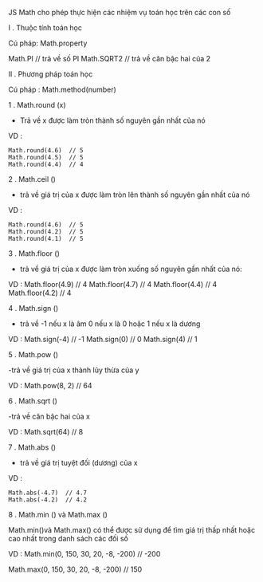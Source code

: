  JS Math cho phép  thực hiện các nhiệm vụ toán học trên các con số

I . Thuộc tính toán học

Cú pháp:  Math.property

Math.PI       // trả về số  PI
Math.SQRT2    // trả về căn bậc hai của 2

II . Phương pháp toán học

Cú pháp :  Math.method(number)

1 . Math.round (x)

- 	Trả về x được làm tròn thành số nguyên gần nhất của nó

VD : 

    Math.round(4.6)  // 5
    Math.round(4.5)  // 5
    Math.round(4.4)  // 4

2 . Math.ceil ()

- trả về giá trị của x được làm tròn lên thành số nguyên gần nhất của nó

VD : 

    Math.round(4.6)  // 5
    Math.round(4.2)  // 5
    Math.round(4.1)  // 5

3 . Math.floor ()

 - trả về giá trị của x được làm tròn xuống số nguyên gần nhất của nó:

VD : 
    Math.floor(4.9) // 4
    Math.floor(4.7) // 4
    Math.floor(4.4) // 4
    Math.floor(4.2) // 4

4 . Math.sign ()

- trả về -1 nếu x là âm  0 nếu x là 0  hoặc 1 nếu x là dương

VD : 
    Math.sign(-4) // -1
    Math.sign(0) // 0
    Math.sign(4) // 1

5 . Math.pow ()

-trả về giá trị của x thành lũy thừa của y

VD :  Math.pow(8, 2) // 64

6 . Math.sqrt ()

-trả về căn bậc hai của x

VD : Math.sqrt(64) // 8

7 . Math.abs ()

- trả về giá trị tuyệt đối (dương) của x

VD : 

    Math.abs(-4.7)  // 4.7
    Math.abs(-4.2)  // 4.2

8 . Math.min () và Math.max ()

Math.min()và Math.max() có thể được sử dụng để tìm giá trị thấp nhất hoặc cao nhất trong danh sách các đối số

VD : 
Math.min(0, 150, 30, 20, -8, -200)  // -200

Math.max(0, 150, 30, 20, -8, -200) // 150
